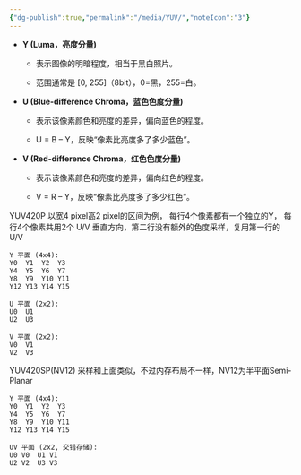 ```yaml
---
{"dg-publish":true,"permalink":"/media/YUV/","noteIcon":"3"}
---
```


- **Y (Luma，亮度分量)**
    
    - 表示图像的明暗程度，相当于黑白照片。
        
    - 范围通常是 [0, 255]（8bit），0=黑，255=白。
        
    
- **U (Blue-difference Chroma，蓝色色度分量)**
    
    - 表示该像素颜色和亮度的差异，偏向蓝色的程度。
        
    - U = B – Y，反映“像素比亮度多了多少蓝色”。
        
    
- **V (Red-difference Chroma，红色色度分量)**
    
    - 表示该像素颜色和亮度的差异，偏向红色的程度。
        
    - V = R – Y，反映“像素比亮度多了多少红色”。


YUV420P
以宽4 pixel高2 pixel的区间为例，
每行4个像素都有一个独立的Y，
每行4个像素共用2个 U/V
垂直方向，第二行没有额外的色度采样，复用第一行的U/V
```
Y 平面 (4x4):
Y0  Y1  Y2  Y3
Y4  Y5  Y6  Y7
Y8  Y9  Y10 Y11
Y12 Y13 Y14 Y15

U 平面 (2x2):
U0  U1
U2  U3

V 平面 (2x2):
V0  V1
V2  V3
```

YUV420SP(NV12)
采样和上面类似，不过内存布局不一样，NV12为半平面Semi-Planar


```
Y 平面 (4x4):
Y0  Y1  Y2  Y3
Y4  Y5  Y6  Y7
Y8  Y9  Y10 Y11
Y12 Y13 Y14 Y15

UV 平面 (2x2, 交错存储):
U0 V0  U1 V1
U2 V2  U3 V3
```